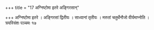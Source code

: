 +++
title = "17 अग्निष्टोमा इतरे अङ्गिरसान्"

+++
अग्निष्टोमा इतरे । अङ्गिरसां द्वितीयः । साध्यानां तृतीयः । मरुतां चतुर्थेनौजो वीर्यमाप्नोति । त्रयस्त्रिंशः पञ्चमः १७